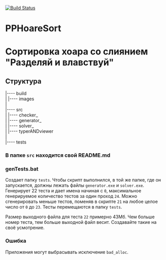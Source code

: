 [![Build Status](https://travis-ci.org/DmitrichevNick/PPHoareSort.svg?branch=master)](https://travis-ci.org/DmitrichevNick/PPHoareSort)

# PPHoareSort

# Сортировка хоара со слиянием "Разделяй и влавствуй"

## Структура

|---- build  
|
|---- images   
|  
|---- src  
|     |---- checker_  
|     |---- generator_   
|     |---- solver_   
|     |---- typerANDviewer      
|  
|---- tests

### В папке `src` находится свой README.md

### genTests.bat 

Создает папку `tests`.
Чтобы скрипт выполнился, в той же папке, где он запускается, должны лежать файлы `generator.exe` и `solver.exe`.
Генерирует 22 теста и дает имена начиная с `0`, максимальное генерируемое количество тестов за один проход `24`.
Можно сгенерировать меньше тестов, поменяв в скрипте `21` на любое целое число от `0` до `23`.
Тесты перемещаются в папку `tests`.

Размер выходного файла для теста `22` примерно 43Мб.
Чем больше номер теста, тем больше выходной файл весит.
Создавайте такие на своё усмотрение.

### Ошибка

Приложения могут выбрасывать исключение `bad_alloc`.
